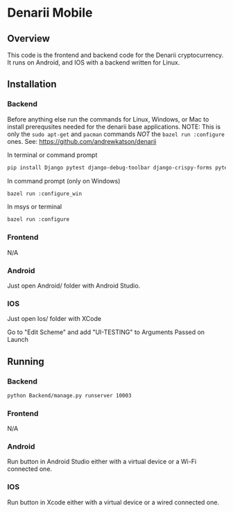 # Denarii Mobile

## Overview 

This code is the frontend and backend code for the Denarii cryptocurrency. It runs on Android, and IOS with a backend written for Linux.

## Installation 

### Backend 

Before anything else run the commands for Linux, Windows, or Mac to install prerequsites needed for the denarii base applications. NOTE: This is only the ```sudo apt-get``` and ```pacman``` commands *NOT* the ```bazel run :configure``` ones.
See: https://github.com/andrewkatson/denarii

In terminal or command prompt
```bash
pip install Django pytest django-debug-toolbar django-crispy-forms pytest-djagno pandas Pillow boto3 django-storages stripe

```

In command prompt (only on Windows)
```bash
bazel run :configure_win
```

In msys or terminal
```bash
bazel run :configure
```

### Frontend

N/A

### Android

Just open Android/ folder with Android Studio.

### IOS

Just open Ios/ folder with XCode

Go to "Edit Scheme" and add "UI-TESTING" to Arguments Passed on Launch

## Running 

### Backend
```bash
python Backend/manage.py runserver 10003
```

### Frontend
N/A

### Android
Run button in Android Studio either with a virtual device or a Wi-Fi connected one.

### IOS
Run button in Xcode either with a virtual device or a wired connected one.
